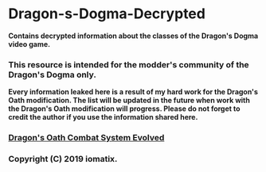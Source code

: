 # Dragon-s-Dogma-Decrypted
**Contains decrypted information about the classes of the Dragon's Dogma video game.**

### This resource is intended for the modder's community of the Dragon's Dogma only. 
**Every information leaked here is a result of my hard work for the Dragon's Oath modification. The list will be updated in the future when work with the Dragon's Oath modification will progress. 
Please do not forget to credit the author if you use the information shared here.**


### [Dragon's Oath Combat System Evolved](https://www.nexusmods.com/dragonsdogma/mods/471)

### Copyright (C) 2019 iomatix.

